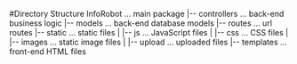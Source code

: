 #Directory Structure
InfoRobot ... main package
|-- controllers ... back-end business logic
|-- models ... back-end database models
|-- routes ... url routes
|-- static ... static files
|      |-- js ... JavaScript files
|      |-- css ... CSS files
|      |-- images ... static image files
|      |-- upload ... uploaded files
|-- templates ... front-end HTML files